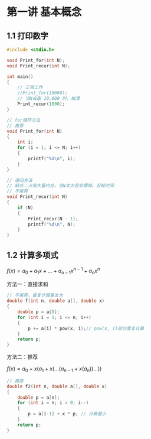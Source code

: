# 第一讲 基本概念

## 1.1 打印数字

```c
#include <stdio.h>

void Print_for(int N);
void Print_recur(int N);

int main()
{
	// 正常工作
	//Print_for(10000);
	// 当N去取 10,000 时，崩溃
	Print_recur(1000);
}

// for循环方法
// 推荐
void Print_for(int N)
{
    int i;
    for (i = 1; i <= N; i++)
    {
        printf("%d\n", i);
    }   
}

// 递归方法
// 缺点：占用大量内存，当N太大是会爆掉，且耗时间
// 不推荐
void Print_recur(int N)
{
    if (N)
    {
        Print_recur(N - 1);
        printf("%d\n", N);
    }
}
```

## 1.2 计算多项式
$f(x) = a_0 + a_1x + ...+ a_{n-1}x^{n-1} + a_nx^n$

方法一：直接求和

```c
// 不推荐，重复计算量太大
double f(int n, double a[], double x)
{
	double p = a[0];
	for (int i = 1; i <= n; i++)
	{
		p += a[i] * pow(x, i);// pow(x, i)部分重复计算
	}
	return p;
}
```

方法二：推荐

$f(x) = a_0 + x(a_1 + x(...(a_{n-1}+x(a_n))...))$

```c
// 推荐
double f2(int n, double a[], double x)
{
	double p = a[n];
	for (int i = n; i > 0; i--)
	{
		p = a[i-1] + x * p; // 计算量小
	}
	return p;
}
```



